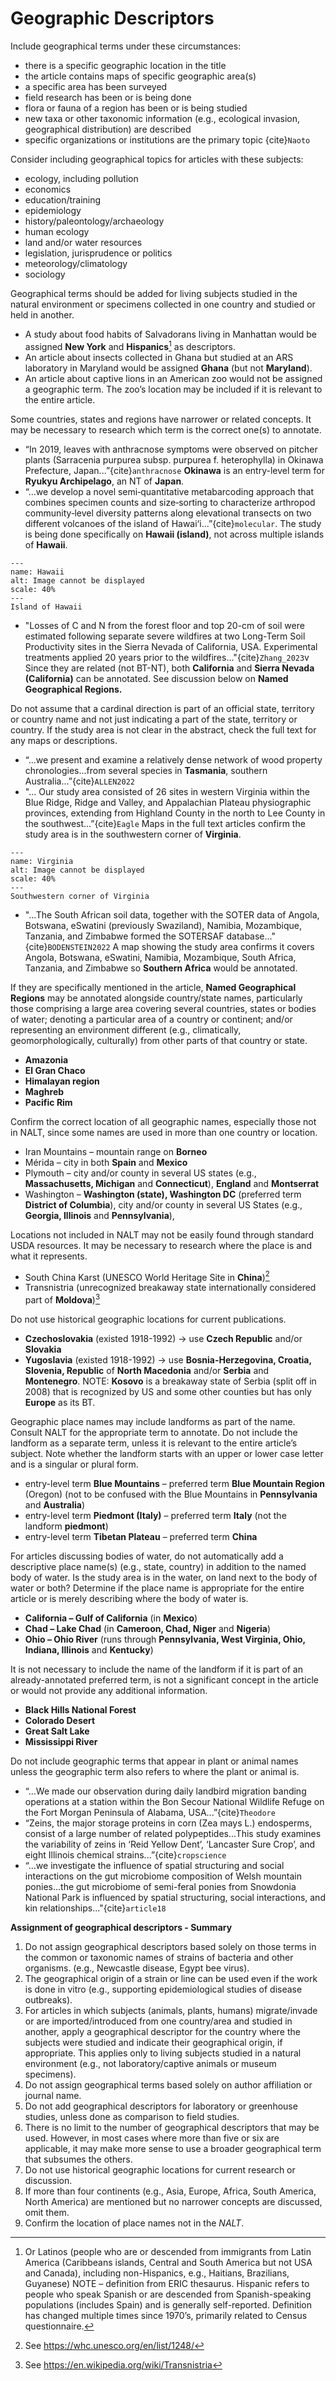 # Geographic Descriptors

Include geographical terms under these circumstances:
*	there is a specific geographic location in the title
*	the article contains maps of specific geographic area(s)
*	a specific area has been surveyed
*	field research has been or is being done
*	flora or fauna of a region has been or is being studied
*	new taxa or other taxonomic information (e.g., ecological invasion, geographical distribution) are described
*	specific organizations or institutions are the primary topic {cite}`Naoto` 

Consider including geographical topics for articles with these subjects:
*	ecology, including pollution
*	economics
*	education/training
*	epidemiology
*	history/paleontology/archaeology
*	human ecology
*	land and/or water resources
*	legislation, jurisprudence or politics
*	meteorology/climatology
*	sociology

Geographical terms should be added for living subjects studied in the natural environment or specimens collected in one country and studied or held in another. 
  *	A study about food habits of Salvadorans living in Manhattan would be assigned __New York__ and __Hispanics__[^1] as descriptors.  
  *	An article about insects collected in Ghana but studied at an ARS laboratory in Maryland would be assigned __Ghana__ (but not __Maryland__).
  *	An article about captive lions in an American zoo would not be assigned a geographic term. The zoo’s location may be included if it is relevant to the entire article. 

Some countries, states and regions have narrower or related concepts. It may be necessary to research which term is the correct one(s) to annotate. 
 *	“In 2019, leaves with anthracnose symptoms were observed on pitcher plants (Sarracenia purpurea subsp. purpurea f. heterophylla) in Okinawa Prefecture, Japan...”{cite}`anthracnose` __Okinawa__ is an entry-level term for __Ryukyu Archipelago__, an NT of __Japan__. 
 *	“...we develop a novel semi‐quantitative metabarcoding approach that combines specimen counts and size‐sorting to characterize arthropod community‐level diversity patterns along elevational transects on two different volcanoes of the island of Hawai‘i...”{cite}`molecular`. The study is being done specifically on __Hawaii (island)__, not across multiple islands of __Hawaii__.
```{figure} /Figures/hawaii.jpeg
---
name: Hawaii
alt: Image cannot be displayed
scale: 40%
---
Island of Hawaii
```
 *	"Losses of C and N from the forest floor and top 20-cm of soil were estimated following separate severe wildfires at two Long-Term Soil Productivity sites in the Sierra Nevada of California, USA. Experimental treatments applied 20 years prior to the wildfires..."{cite}`Zhang_2023`v Since they are related (not BT-NT), both __California__ and __Sierra Nevada (California)__ can be annotated. See discussion below on __Named Geographical Regions.__

Do not assume that a cardinal direction is part of an official state, territory or country name and not just indicating a part of the state, territory or country. If the study area is not clear in the abstract, check the full text for any maps or descriptions. 
 *	“...we present and examine a relatively dense network of wood property chronologies...from several species in __Tasmania__, southern Australia...”{cite}`ALLEN2022`
 *	"... Our study area consisted of 26 sites in western Virginia within the Blue Ridge, Ridge and Valley, and Appalachian Plateau physiographic provinces, extending from Highland County in the north to Lee County in the southwest...”{cite}`Eagle` Maps in the full text articles confirm the study area is in the southwestern corner of __Virginia__. 
```{figure} /Figures/virginia.jpeg
---
name: Virginia
alt: Image cannot be displayed
scale: 40%
---
Southwestern corner of Virginia
```
 *	"...The South African soil data, together with the SOTER data of Angola, Botswana, eSwatini (previously Swaziland), Namibia, Mozambique, Tanzania, and Zimbabwe formed the SOTERSAF database..."{cite}`BODENSTEIN2022` A map showing the study area confirms it covers Angola, Botswana, eSwatini, Namibia, Mozambique, South Africa, Tanzania, and Zimbabwe so __Southern Africa__ would be annotated. 

If they are specifically mentioned in the article, __Named Geographical Regions__ may be annotated alongside country/state names, particularly those comprising a large area covering several countries, states or bodies of water; denoting a particular area of a country or continent; and/or representing an environment different (e.g., climatically, geomorphologically, culturally) from other parts of that country or state. 
 *	__Amazonia__
 *	__El Gran Chaco__
 *	__Himalayan region__
 *  __Maghreb__
 *	__Pacific Rim__

Confirm the correct location of all geographic names, especially those not in NALT, since some names are used in more than one country or location.
 *	Iran Mountains – mountain range on __Borneo__ 
 *	Mérida – city in both __Spain__ and __Mexico__
 *	Plymouth – city and/or county in several US states (e.g., __Massachusetts, Michigan__ and __Connecticut__), __England__ and __Montserrat__
 *	Washington – __Washington (state), Washington DC__ (preferred term __District of Columbia__), city and/or county in several US States (e.g., __Georgia, Illinois__ and __Pennsylvania__), 

Locations not included in NALT may not be easily found through standard USDA resources. It may be necessary to research where the place is and what it represents. 
 *	South China Karst (UNESCO World Heritage Site in __China__)[^2]
 *	Transnistria (unrecognized breakaway state internationally considered part of __Moldova__)[^3]

Do not use historical geographic locations for current publications. 
 *	__Czechoslovakia__ (existed 1918-1992) -> use __Czech Republic__ and/or __Slovakia__
 *	__Yugoslavia__ (existed 1918-1992) -> use __Bosnia-Herzegovina, Croatia, Slovenia, Republic__ of __North Macedonia__ and/or __Serbia__ and __Montenegro__. NOTE: __Kosovo__ is a breakaway state of Serbia (split off in 2008) that is recognized by US and some other counties but has only __Europe__ as its BT.

Geographic place names may include landforms as part of the name. Consult NALT for the appropriate term to annotate. Do not include the landform as a separate term, unless it is relevant to the entire article’s subject. Note whether the landform starts with an upper or lower case letter and is a singular or plural form.
 *	entry-level term __Blue Mountains__ – preferred term __Blue Mountain Region__ (Oregon) (not to be confused with the Blue Mountains in __Pennsylvania__ and __Australia__)
 *	entry-level term __Piedmont (Italy)__ – preferred term __Italy__ (not the landform __piedmont__)
 *	entry-level term __Tibetan Plateau__ – preferred term __China__ 

For articles discussing bodies of water, do not automatically add a descriptive place name(s) (e.g., state, country) in addition to the named body of water. Is the study area is in the water, on land next to the body of water or both? Determine if the place name is appropriate for the entire article or is merely describing where the body of water is. 
 *	__California – Gulf of California__ (in __Mexico__)
 *	__Chad – Lake Chad__ (in __Cameroon, Chad, Niger__ and __Nigeria__)
 *	__Ohio – Ohio River__ (runs through __Pennsylvania, West Virginia, Ohio, Indiana, Illinois__ and __Kentucky__)

It is not necessary to include the name of the landform if it is part of an already-annotated preferred term, is not a significant concept in the article or would not provide any additional information. 
 *	__Black Hills National Forest__
 *	__Colorado Desert__
 *	__Great Salt Lake__
 *	__Mississippi River__

Do not include geographic terms that appear in plant or animal names unless the geographic term also refers to where the plant or animal is. 
 *	“...We made our observation during daily landbird migration banding operations at a station within the Bon Secour National Wildlife Refuge on the Fort Morgan Peninsula of Alabama, USA...”{cite}`Theodore`
 *	“Zeins, the major storage proteins in corn (Zea mays L.) endosperms, consist of a large number of related polypeptides...This study examines the variability of zeins in ‘Reid Yellow Dent’, ‘Lancaster Sure Crop’, and eight Illinois chemical strains...”{cite}`cropscience`
 *	“...we investigate the influence of spatial structuring and social interactions on the gut microbiome composition of Welsh mountain ponies...the gut microbiome of semi-feral ponies from Snowdonia National Park is influenced by spatial structuring, social interactions, and kin relationships..."{cite}`article18` 

__Assignment of geographical descriptors - Summary__
1. Do not assign geographical descriptors based solely on those terms in the common or taxonomic names of strains of bacteria and other organisms. (e.g., Newcastle disease, Egypt bee virus).
2. The geographical origin of a strain or line can be used even if the work is done in vitro (e.g., supporting epidemiological studies of disease outbreaks). 
3. For articles in which subjects (animals, plants, humans) migrate/invade or are imported/introduced from one country/area and studied in another, apply a geographical descriptor for the country where the subjects were studied and indicate their geographical origin, if appropriate. This applies only to living subjects studied in a natural environment (e.g., not laboratory/captive animals or museum specimens).
4. Do not assign geographical terms based solely on author affiliation or journal name.
5. Do not add geographical descriptors for laboratory or greenhouse studies, unless done as comparison to field studies. 
6. There is no limit to the number of geographical descriptors that may be used. However, in most cases where more than five or six are applicable, it may make more sense to use a broader geographical term that subsumes the others. 
7. Do not use historical geographic locations for current research or discussion. 
8. If more than four continents (e.g., Asia, Europe, Africa, South America, North America) are mentioned but no narrower concepts are discussed, omit them.
9. Confirm the location of place names not in the *NALT*.

[^1]: Or Latinos (people who are or descended from immigrants from Latin America (Caribbeans islands, Central and South America but not USA and Canada), including non-Hispanics, e.g., Haitians, Brazilians, Guyanese) NOTE – definition from ERIC thesaurus. Hispanic refers to people who speak Spanish or are descended from Spanish-speaking populations (includes Spain) and is generally self-reported. Definition has changed multiple times since 1970’s, primarily related to Census questionnaire. 

[^2]: See https://whc.unesco.org/en/list/1248/

[^3]: See https://en.wikipedia.org/wiki/Transnistria
